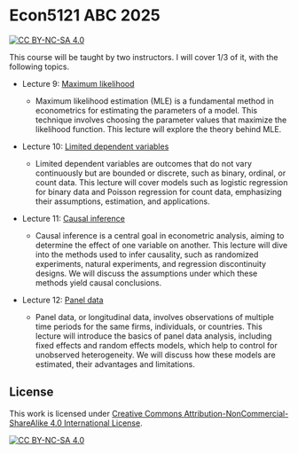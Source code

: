 # Econ5121 ABC 2025

[![CC BY-NC-SA 4.0][cc-by-nc-sa-shield]][cc-by-nc-sa]

This course will be taught by two instructors. I will cover 1/3 of it, with the following topics.

* Lecture 9: [Maximum likelihood](https://github.com/zhentaoshi/Econ5121ABC/blob/main/MLE.pdf)
  * Maximum likelihood estimation (MLE) is a fundamental method in econometrics for estimating the parameters of a model. This technique involves choosing the parameter values that maximize the likelihood function. This lecture will explore the theory behind MLE.

* Lecture 10: [Limited dependent variables](https://github.com/zhentaoshi/Econ5121ABC/blob/main/limited_dep.pdf)
  * Limited dependent variables are outcomes that do not vary continuously but are bounded or discrete, such as binary, ordinal, or count data. This lecture will cover models such as logistic regression for binary data and Poisson regression for count data, emphasizing their assumptions, estimation, and applications.

* Lecture 11: [Causal inference](https://github.com/zhentaoshi/Econ5121ABC/blob/main/causal.pdf)
  * Causal inference is a central goal in econometric analysis, aiming to determine the effect of one variable on another. This lecture will dive into the methods used to infer causality, such as randomized experiments, natural experiments, and regression discontinuity designs. We will discuss the assumptions under which these methods yield causal conclusions.

* Lecture 12: [Panel data](https://github.com/zhentaoshi/Econ5121ABC/blob/main/panel.pdf)
  * Panel data, or longitudinal data, involves observations of multiple time periods for the same firms, individuals, or countries. This lecture will introduce the basics of panel data analysis, including fixed effects and random effects models, which help to control for unobserved heterogeneity. We will discuss how these models are estimated, their advantages and limitations.


## License

This work is licensed under
[Creative Commons Attribution-NonCommercial-ShareAlike 4.0 International License][cc-by-nc-sa].

[![CC BY-NC-SA 4.0][cc-by-nc-sa-image]][cc-by-nc-sa]

[cc-by-nc-sa]: http://creativecommons.org/licenses/by-nc-sa/4.0/
[cc-by-nc-sa-image]: https://licensebuttons.net/l/by-nc-sa/4.0/88x31.png
[cc-by-nc-sa-shield]: https://img.shields.io/badge/License-CC%20BY--NC--SA%204.0-lightgrey.svg
